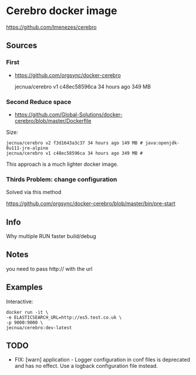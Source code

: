 # Cerebro docker image

https://github.com/lmenezes/cerebro

## Sources

### First

- https://github.com/orgsync/docker-cerebro

    jecnua/cerebro                                                                     v1                c48ec58596ca        34 hours ago        349 MB

### Second Reduce space

- https://github.com/Global-Solutions/docker-cerebro/blob/master/Dockerfile

Size:

    jecnua/cerebro v2 f3d1643a3c37 34 hours ago 149 MB # java:openjdk-8u111-jre-alpine
    jecnua/cerebro v1 c48ec58596ca 34 hours ago 349 MB #

This approach is a much lighter docker image.

### Thirds Problem: change configuration

Solved via this method

https://github.com/orgsync/docker-cerebro/blob/master/bin/pre-start

## Info

Why multiple RUN faster build/debug

## Notes

you need to pass http://
with the url

## Examples

Interactive:

    docker run -it \
    -e ELASTICSEARCH_URL=http://es5.test.co.uk \
    -p 9000:9000 \
    jecnua/cerebro:dev-latest

## TODO

- FIX: [warn] application - Logger configuration in conf files is deprecated and has no effect. Use a logback configuration file instead.
